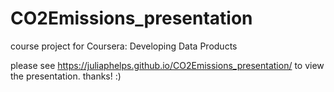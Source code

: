 # CO2Emissions_presentation
course project for Coursera:  Developing Data Products

please see https://juliaphelps.github.io/CO2Emissions_presentation/ to view the presentation. thanks!  :)
